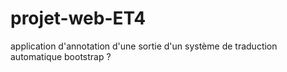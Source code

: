 # projet-web-ET4
application d'annotation d'une sortie d'un système de traduction automatique
bootstrap ?
